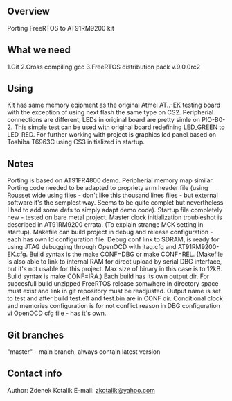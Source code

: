 Overview
----------------------
Porting FreeRTOS to AT91RM9200 kit

What we need
---------------------
1.Git
2.Cross compiling gcc
3.FreeRTOS distribution pack v.9.0.0rc2

Using
--------------------
Kit has same memory eqipment as the original Atmel AT..-EK testing board with
the exception of using next flash the same type on CS2. Peripherial connections
are different, LEDs in original board are pretty simle on PIO-B0-2. This simple
test can be used with original board redefining LED_GREEN to LED_RED.
For further working with project is graphics lcd panel based on Toshiba T6963C
using CS3 initialized in startup.

Notes
-------------------
Porting is based on AT91FR4800 demo. Peripherial memory map similar.
Porting code needed to be adapted to propriety arm header file (using Rousset
wide using files - don't like this thousand lines files - but external software
it's the semplest way. Seems to be quite complet but nevertheless I had to add
some defs to simply adapt demo code). Startup file completely new - tested on
bare metal project. Master clock initialization troubleshot is described in
AT91RM9200 errata. (To explain strange MCK setting in startup).
Makefile can build project in debug and release configuration - each has own
ld configuration file. Debug conf link to SDRAM, is ready for using JTAG
debugging through OpenOCD with jtag.cfg and AT91RM9200-EK.cfg. Build syntax
is the make CONF=DBG or make CONF=REL. (Makefile is also able to link to
internal RAM for direct upload by serial DBG interface, but it's not usable
for this project. Max size of binary in this case is to 12kB. Build syntax is
make CONF=IRA.) Each build has its own output dir. 
For succesfull build unzipped FreeRTOS release somwhere in directory space
must exist and link in git repository must be readjusted. Output name is set to
test and after build test.elf and test.bin are in CONF dir.
Conditional clock and memories configuration is for not conflict reason in DBG
configuration vi OpenOCD cfg file - has it's own.

Git branches
-----------------
"master" - main branch, always contain latest version

Contact info
----------------
Author: Zdenek Kotalik
E-mail: zkotalik@yahoo.com
